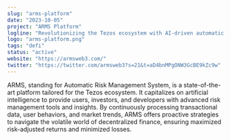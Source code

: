 ```yaml
---
slug: "arms-platform"
date: "2023-10-05"
project: "ARMS Platform"
logline: "Revolutionizing the Tezos ecosystem with AI-driven automatic risk management solutions."
logo: "arms-platform.png"
tags: "defi"
status: "active"
website: "https://armsweb3.com/"
twitter: "https://twitter.com/armsweb3?s=21&t=aD4bnMPgONW3GcBE9kZc9w"
---
```


ARMS, standing for Automatic Risk Management System, is a state-of-the-art platform tailored for the Tezos ecosystem. It capitalizes on artificial intelligence to provide users, investors, and developers with advanced risk management tools and insights. By continuously processing transactional data, user behaviors, and market trends, ARMS offers proactive strategies to navigate the volatile world of decentralized finance, ensuring maximized risk-adjusted returns and minimized losses.
